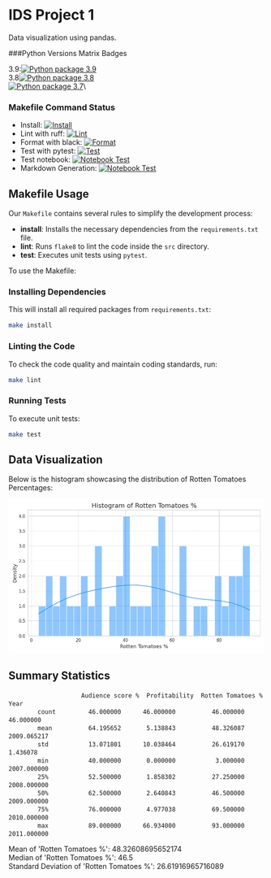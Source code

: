 # IDS Project 1 

Data visualization using pandas.


###Python Versions Matrix Badges

3.9:[![Python package 3.9](https://github.com/nicholasconterno/IDSProject1/actions/workflows/python-package.yml/badge.svg)]((https://github.com/nogibjj/IDSWeek4Conterno/actions/runs/6287430299/job/17071879412))\
3.8[![Python package 3.8](https://github.com/nicholasconterno/IDSProject1/actions/workflows/python-package.yml/badge.svg)]((https://github.com/nogibjj/IDSWeek4Conterno/actions/runs/6287430299/job/17071879582))\
[![Python package 3.7](https://github.com/nicholasconterno/IDSProject1/actions/workflows/python-package.yml/badge.svg)]((https://github.com/nogibjj/IDSWeek4Conterno/actions/runs/6287430299/job/17071879504))\


### Makefile Command Status

- Install: [![Install](https://github.com/nicholasconterno/IDSProject1/actions/workflows/python-package.yml/badge.svg?event=push&step=make_install)](https://github.com/nicholasconterno/IDSProject1/actions/workflows/python-package.yml)
- Lint with ruff: [![Lint](https://github.com/nicholasconterno/IDSProject1/actions/workflows/python-package.yml/badge.svg?event=push&step=make_lint)](https://github.com/nicholasconterno/IDSProject1/actions/workflows/python-package.yml)
- Format with black: [![Format](https://github.com/nicholasconterno/IDSProject1/actions/workflows/python-package.yml/badge.svg?event=push&step=make_format)](https://github.com/nicholasconterno/IDSProject1/actions/workflows/python-package.yml)
- Test with pytest: [![Test](https://github.com/nicholasconterno/IDSProject1/actions/workflows/python-package.yml/badge.svg?event=push&step=make_test)](https://github.com/nicholasconterno/IDSProject1/actions/workflows/python-package.yml)
- Test notebook: [![Notebook Test](https://github.com/nicholasconterno/IDSProject1/actions/workflows/python-package.yml/badge.svg?event=push&step=make_nbtest)](https://github.com/nicholasconterno/IDSProject1/actions/workflows/python-package.yml)
- Markdown Generation: [![Notebook Test](https://github.com/nicholasconterno/IDSProject1/actions/workflows/python-package.yml/badge.svg?event=push&step=gen_markdown)](https://github.com/nicholasconterno/IDSProject1/actions/workflows/python-package.yml)

## Makefile Usage


Our `Makefile` contains several rules to simplify the development process:

- **install**: Installs the necessary dependencies from the `requirements.txt` file.
- **lint**: Runs `flake8` to lint the code inside the `src` directory.
- **test**: Executes unit tests using `pytest`.

To use the Makefile:

### Installing Dependencies

This will install all required packages from `requirements.txt`:

```bash
make install
```

### Linting the Code

To check the code quality and maintain coding standards, run:

```bash
make lint
```

### Running Tests

To execute unit tests:

```bash
make test
```

## Data Visualization

Below is the histogram showcasing the distribution of Rotten Tomatoes Percentages:

![Histogram](./histogram.png)

## Summary Statistics
                        Audience score %  Profitability  Rotten Tomatoes %  Year
            count         46.000000      46.000000          46.000000    46.000000
            mean          64.195652       5.138843          48.326087  2009.065217
            std           13.071801      10.038464          26.619170     1.436078
            min           40.000000       0.000000           3.000000  2007.000000
            25%           52.500000       1.858302          27.250000  2008.000000
            50%           62.500000       2.640843          46.500000  2009.000000
            75%           76.000000       4.977038          69.500000  2010.000000
            max           89.000000      66.934000          93.000000  2011.000000
Mean of 'Rotten Tomatoes %': 48.32608695652174\
Median of 'Rotten Tomatoes %': 46.5\
Standard Deviation of 'Rotten Tomatoes %': 26.61916965716089
